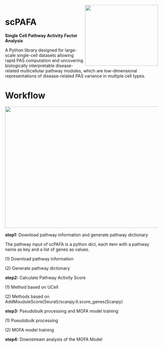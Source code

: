 <img src="https://github.com/ZhuoliHuang/scPAFA/assets/61071877/3b3de70c-0bb6-438b-84e8-aaa705897390" align="right" width="240" height="200">

# scPAFA

**Single Cell Pathway Activity Factor Analysis**

A Python library designed for large-scale single-cell datasets allowing rapid PAS computation and uncovering biologically interpretable disease-related multicellular pathway modules, which are low-dimensional representations of disease-related PAS variance in multiple cell types.


# Workflow

<img src="https://github.com/ZhuoliHuang/scPAFA/assets/61071877/b8bdee9e-b98f-467a-b345-7ffb5acfbfd9" width="800" height="400">


**step1:** Download pathway information and generate pathway dictionary
  
The pathway input of scPAFA is a python dict, each item with a pathway name as key and a list of genes as values.

(1) Download pathway information

(2) Generate pathway dictionary

**step2:** Calculate Pathway Activity Score

(1) Method based on UCell 

(2) Methods based on AddMouduleScore(Seurat)/scanpy.tl.score_genes(Scanpy)

**step3:** Pseudobulk processing and MOFA model training

(1)  Pseudobulk processing

(2)  MOFA model training

**step4:** Downstream analysis of the MOFA Model
